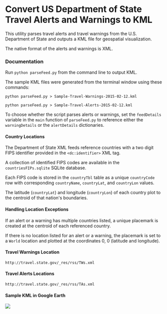 # Convert US Department of State Travel Alerts and Warnings to KML

This utility parses travel alerts and travel warnings from the U.S. Department of State and outputs a KML file for geospatial visualization.

The native format of the alerts and warnings is XML.

### Documentation
Run `python parseFeed.py` from the command line to output KML.

The sample KML files were generated from the terminal window using these commands:
```
python parseFeed.py > Sample-Travel-Warnings-2015-02-12.kml
```
```
python parseFeed.py > Sample-Travel-Alerts-2015-02-12.kml
```

To choose whether the script parses alerts or warnings, set the `feedDetails` variable in the `main` function of `parseFeed.py` to reference either the `warningDetails` or the `alertDetails` dictionaries.

#### Country Locations
The Department of State XML feeds reference countries with a two digit FIPS identifier provided in the `<dc:identifier>` XML tag.

A collection of identified FIPS codes are available in the `countriesFIPs.sqlite` SQLite database.

Each FIPS code is stored in the `countryTbl` table as a unique `countryCode` row with corresponding `countryName`, `countryLat`, and `countryLon` values.

The latitude (`countryLat`) and longitude (`countryLon`) of each country plot to the centroid of that nation's boundaries.

#### Handling Location Exceptions
If an alert or a warning has multiple countries listed, a unique placemark is created at the centroid of each referenced country.

If there is no location listed for an alert or a warning, the placemark is set to a `World` location and plotted at the coordinates 0, 0 (latitude and longitude).

#### Travel Warnings Location
`http://travel.state.gov/_res/rss/TWs.xml`

#### Travel Alerts Locations
`http://travel.state.gov/_res/rss/TAs.xml`

#### Sample KML in Google Earth
![](http://www.sigacts.com/images/US-DOS-Travel-Notifications-To-KML.png)
